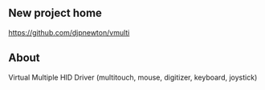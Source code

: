 ## New project home ##

https://github.com/djpnewton/vmulti

## About ##

Virtual Multiple HID Driver (multitouch, mouse, digitizer, keyboard, joystick)